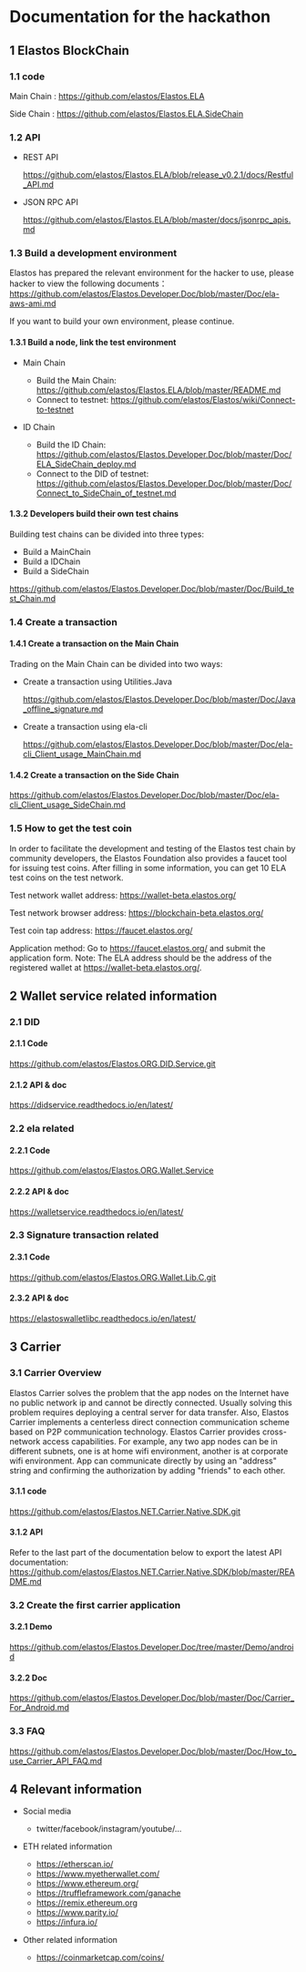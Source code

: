 # Documentation for the hackathon

## 1 Elastos BlockChain

### 1.1 code

Main Chain : <https://github.com/elastos/Elastos.ELA>

Side Chain : <https://github.com/elastos/Elastos.ELA.SideChain>

### 1.2 API

* REST API

  <https://github.com/elastos/Elastos.ELA/blob/release_v0.2.1/docs/Restful_API.md>

* JSON RPC API

  <https://github.com/elastos/Elastos.ELA/blob/master/docs/jsonrpc_apis.md>

### 1.3 Build a development environment

Elastos has prepared the relevant environment for the hacker to use, please hacker to view the following documents：
<https://github.com/elastos/Elastos.Developer.Doc/blob/master/Doc/ela-aws-ami.md>

If you want to build your own environment, please continue.

#### 1.3.1 Build a node, link the test environment

* Main Chain
  * Build the Main Chain:
    <https://github.com/elastos/Elastos.ELA/blob/master/README.md>
  * Connect to testnet:
    <https://github.com/elastos/Elastos/wiki/Connect-to-testnet>

* ID Chain
  * Build the ID Chain:
    <https://github.com/elastos/Elastos.Developer.Doc/blob/master/Doc/ELA_SideChain_deploy.md>
  * Connect to the DID of testnet:
    <https://github.com/elastos/Elastos.Developer.Doc/blob/master/Doc/Connect_to_SideChain_of_testnet.md>

#### 1.3.2 Developers build their own test chains

Building test chains can be divided into three types:

* Build a MainChain
* Build a IDChain
* Build a SideChain

<https://github.com/elastos/Elastos.Developer.Doc/blob/master/Doc/Build_test_Chain.md>

### 1.4 Create a transaction

#### 1.4.1 Create a transaction on the Main Chain

Trading on the Main Chain can be divided into two ways:

* Create a transaction using Utilities.Java

  <https://github.com/elastos/Elastos.Developer.Doc/blob/master/Doc/Java_offline_signature.md>

* Create a transaction using ela-cli

  <https://github.com/elastos/Elastos.Developer.Doc/blob/master/Doc/ela-cli_Client_usage_MainChain.md>

#### 1.4.2 Create a transaction on the Side Chain

<https://github.com/elastos/Elastos.Developer.Doc/blob/master/Doc/ela-cli_Client_usage_SideChain.md>

### 1.5 How to get the test coin

In order to facilitate the development and testing of the Elastos test chain by community developers, the Elastos Foundation also provides a faucet tool for issuing test coins. After filling in some information, you can get 10 ELA test coins on the test network.

Test network wallet address:
<https://wallet-beta.elastos.org/>

Test network browser address:
<https://blockchain-beta.elastos.org/>

Test coin tap address:
<https://faucet.elastos.org/>

Application method:
Go to <https://faucet.elastos.org/> and submit the application form.
Note: The ELA address should be the address of the registered wallet at <https://wallet-beta.elastos.org/>.

## 2 Wallet service related information

### 2.1 DID

#### 2.1.1 Code

<https://github.com/elastos/Elastos.ORG.DID.Service.git>

#### 2.1.2 API & doc

<https://didservice.readthedocs.io/en/latest/>

### 2.2 ela related

#### 2.2.1 Code

<https://github.com/elastos/Elastos.ORG.Wallet.Service>

#### 2.2.2 API & doc

<https://walletservice.readthedocs.io/en/latest/>

### 2.3 Signature transaction related

#### 2.3.1 Code

<https://github.com/elastos/Elastos.ORG.Wallet.Lib.C.git>

#### 2.3.2 API & doc

<https://elastoswalletlibc.readthedocs.io/en/latest/>

## 3 Carrier

### 3.1 Carrier Overview

Elastos Carrier solves the problem that the app nodes on the Internet have no public network ip and cannot be directly connected. Usually solving this problem requires deploying a central server for data transfer. Also, Elastos Carrier implements a centerless direct connection communication scheme based on P2P communication technology.
Elastos Carrier provides cross-network access capabilities. For example, any two app nodes can be in different subnets, one is at home wifi environment, another is at corporate wifi environment. App can communicate directly by using an "address" string and confirming the authorization by adding "friends" to each other.

#### 3.1.1 code

<https://github.com/elastos/Elastos.NET.Carrier.Native.SDK.git>

#### 3.1.2 API

Refer to the last part of the documentation below to export the latest API documentation:
<https://github.com/elastos/Elastos.NET.Carrier.Native.SDK/blob/master/README.md>

### 3.2 Create the first carrier application

#### 3.2.1 Demo

<https://github.com/elastos/Elastos.Developer.Doc/tree/master/Demo/android>

#### 3.2.2 Doc

<https://github.com/elastos/Elastos.Developer.Doc/blob/master/Doc/Carrier_For_Android.md>

### 3.3 FAQ

<https://github.com/elastos/Elastos.Developer.Doc/blob/master/Doc/How_to_use_Carrier_API_FAQ.md>

## 4 Relevant information

* Social media
  * twitter/facebook/instagram/youtube/…

* ETH related information
  * <https://etherscan.io/>
  * <https://www.myetherwallet.com/>
  * <https://www.ethereum.org/>
  * <https://truffleframework.com/ganache>
  * <https://remix.ethereum.org>
  * <https://www.parity.io/>
  * <https://infura.io/>

* Other related information
  * <https://coinmarketcap.com/coins/>
